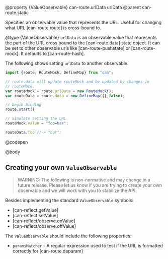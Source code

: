 @property {ValueObservable} can-route.urlData urlData
@parent can-route.static

Specifies an observable value that represents the URL. Useful for changing
what URL [can-route route] is cross-bound to.


@type {ValueObservable} `urlData` is an observable value that represents the part of the URL cross bound to the
[can-route.data] state object.  It can be set to other observable urls like [can-route-pushstate]
or [can-route-mock]. It defaults to [can-route-hash].

The following shows setting `urlData` to another observable.

```js
import {route, RouteMock, DefineMap} from "can";

// route.data will update routeMock and be updated by changes in
// routeMock.
var routeMock = route.urlData = new RouteMock();
var routeData = route.data = new DefineMap({},false);

// begin binding
route.start()

// simulate setting the URL
routeMock.value = "foo=bar";

routeData.foo //-> "bar";
```
@codepen






@body

## Creating your own `ValueObservable`

> WARNING: The following is non-normative and may change in a
> future release.  Please let us know if you are trying to create your own
> observable and we will work with you to stabilize the API.


Besides implementing the standard `ValueObservable` symbols:

- [can-reflect.getValue]
- [can-reflect.setValue]
- [can-reflect/observe.onValue]
- [can-reflect/observe.offValue]

The `ValueObservable` should include the following properties:

- `paramsMatcher` - A regular expression used to test if the URL is formatted correctly for [can-route.deparam]
